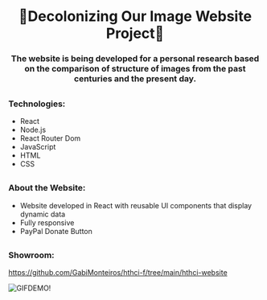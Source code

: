 <h1 align="center">🌿Decolonizing Our Image Website Project🌿</h1>
<h3 align="center">The website is being developed for a personal research based on the comparison of structure of images from the past centuries and the present day.</h3>

##
<h3 align="left">Technologies:</h3>

<div>

  - React  
  - Node.js
  - React Router Dom
  - JavaScript 
  - HTML
  - CSS
    
</div>

##
<h3 align="left">About the Website:</h3>

<div>
  
  - Website developed in React with reusable UI components that display dynamic data
  - Fully responsive
  - PayPal Donate Button 
  
  
</div>

##
<h3 align="left">Showroom:</h3>

https://github.com/GabiMonteiros/hthci-f/tree/main/hthci-website

![GIFDEMO!](largeGIF.gif)
